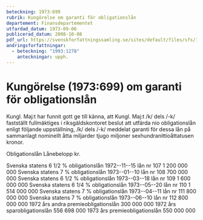 ```yaml
---
beteckning: 1973:699
rubrik: Kungörelse om garanti för obligationslån
departement: Finansdepartementet
utfardad_datum: 1973-09-06
publicerad_datum: 2008-10-08
pdf_url: https://svenskforfattningssamling.se/sites/default/files/sfs/1973-09/SFS1973-699.pdf
andringsforfattningar:
  - beteckning: "1993:1278"
    anteckningar: upph.
---
```


# Kungörelse (1973:699) om garanti för obligationslån

Kungl. Maj:t har funnit gott ge till känna, att Kungl. Maj:t /k/ dels /-k/ fastställt fullmäktiges i riksgäldskontoret beslut att utfärda nio obligationslån enligt följande uppställning, /k/ dels /-k/ meddelat garanti för dessa lån på sammanlagt nominellt åtta miljarder tjugo miljoner sexhundranittioåttatusen kronor.

Obligationslån                                           Lånebelopp kr.

Svenska statens 6 1/2 % obligationslån 1972--11--15 lån nr 107                                               1 200 000 000 Svenska statens 7 % obligationslån 1973--01--10 lån nr 108                                                 700 000 000 Svenska statens 6 1/2 % obligationslån 1973--03--18 lån nr 109                                               1 600 000 000 Svenska statens 6 1/4 % obligationslån 1973--05--20 lån nr 110                                               1 514 000 000 Svenska statens 7 % obligationslån 1973--04--11 lån nr 111                                                 800 000 000 Svenska statens 7 % obligationslån 1973--06--10 lån nr 112                                                 800 000 000 1972 års andra premieobligationslån                        300 000 000 1972 års sparobligationslån                                556 698 000 1973 års premieobligationslån                              550 000 000